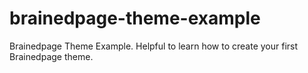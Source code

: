 brainedpage-theme-example
=========================

Brainedpage Theme Example. Helpful to learn how to create your first Brainedpage theme.

